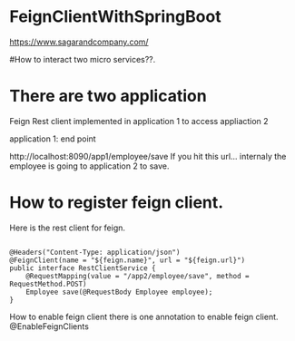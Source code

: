# FeignClientWithSpringBoot
https://www.sagarandcompany.com/

#How to interact two micro services??.


# There are two application 
 Feign Rest client implemented in application 1 to access appliaction 2
 
 application 1: end point
 
http://localhost:8090/app1/employee/save
If you hit this url... internaly the employee is going to application 2 to save.


# How to register feign client.

Here is the rest client for feign.
<pre><code>
@Headers("Content-Type: application/json")
@FeignClient(name = "${feign.name}", url = "${feign.url}")
public interface RestClientService {
    @RequestMapping(value = "/app2/employee/save", method = RequestMethod.POST)
    Employee save(@RequestBody Employee employee);
}
</code></pre>


How to enable feign client
there is one annotation to enable feign client.
@EnableFeignClients


